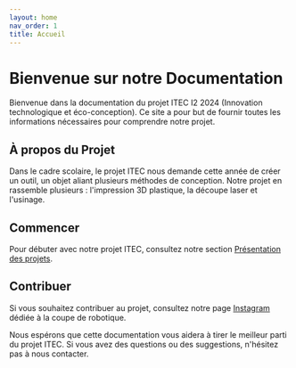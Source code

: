 ```yaml
---
layout: home
nav_order: 1
title: Accueil
---
```


# Bienvenue sur notre Documentation

Bienvenue dans la documentation du projet ITEC I2 2024 (Innovation technologique et éco-conception). Ce site a pour but de fournir toutes les informations nécessaires pour comprendre notre projet.

## À propos du Projet

Dans le cadre scolaire, le projet ITEC nous demande cette année de créer un outil, un objet aliant plusieurs méthodes de conception. Notre projet en rassemble plusieurs : l'impression 3D plastique, la découpe laser et l'usinage.

## Commencer
Pour débuter avec notre projet ITEC, consultez notre section [Présentation des projets](./docs/Projets/).

## Contribuer

Si vous souhaitez contribuer au projet, consultez notre page [Instagram](https://www.instagram.com/equipe_ratp/?utm_source=ig_web_button_share_sheet&igshid=OGQ5ZDc2ODk2ZA==) dédiée à la coupe de robotique.

Nous espérons que cette documentation vous aidera à tirer le meilleur parti du projet ITEC. Si vous avez des questions ou des suggestions, n'hésitez pas à nous contacter.